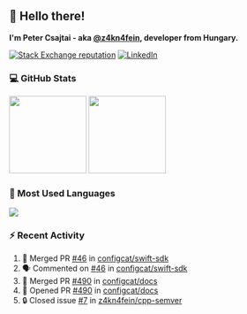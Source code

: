 ## 👋 Hello there!

**I'm Peter Csajtai - aka [@z4kn4fein](https://github.com/z4kn4fein), developer from Hungary.**

[![Stack Exchange reputation](https://img.shields.io/stackexchange/stackoverflow/r/8700582?color=orange&label=reputation&logo=stackoverflow&style=for-the-badge)](https://stackoverflow.com/users/8700582)
[![LinkedIn](https://img.shields.io/badge/linkedin-%230077B5.svg?style=for-the-badge&logo=linkedin&logoColor=white)](https://www.linkedin.com/in/csajtai-p%C3%A9ter-45395341/)

### 💻 GitHub Stats

<div>
  <img height="140px" src="https://github-readme-stats-pcsajtai.vercel.app/api?username=z4kn4fein&show_icons=true&hide_border=true&count_private=true&custom_title=Stats&theme=dracula&line_height=24&hide_title=true">
  <img height="140px" src="https://streak-stats.demolab.com?user=z4kn4fein&theme=dracula&hide_border=true">
  
</div>

### :toolbox: Most Used Languages

<img src="https://github-readme-stats-pcsajtai.vercel.app/api/top-langs/?username=z4kn4fein&theme=dracula&hide_border=true&layout=compact&langs_count=8&hide_title=true">

### :zap: Recent Activity

<!--START_SECTION:activity-->
1. 🎉 Merged PR [#46](https://github.com/configcat/swift-sdk/pull/46) in [configcat/swift-sdk](https://github.com/configcat/swift-sdk)
2. 🗣 Commented on [#46](https://github.com/configcat/swift-sdk/pull/46#issuecomment-2373644235) in [configcat/swift-sdk](https://github.com/configcat/swift-sdk)
3. 🎉 Merged PR [#490](https://github.com/configcat/docs/pull/490) in [configcat/docs](https://github.com/configcat/docs)
4. 💪 Opened PR [#490](https://github.com/configcat/docs/pull/490) in [configcat/docs](https://github.com/configcat/docs)
5. 🔒 Closed issue [#7](https://github.com/z4kn4fein/cpp-semver/issues/7) in [z4kn4fein/cpp-semver](https://github.com/z4kn4fein/cpp-semver)
<!--END_SECTION:activity-->
